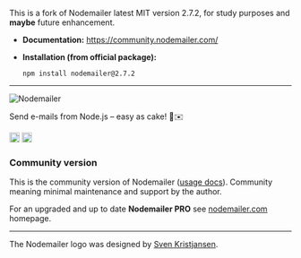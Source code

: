 This is a fork of Nodemailer latest MIT version 2.7.2, for study purposes and **maybe** future enhancement.

- **Documentation:** https://community.nodemailer.com/

- **Installation (from official package):** 

   `npm install nodemailer@2.7.2`

---
![Nodemailer](https://raw.githubusercontent.com/nodemailer/nodemailer/master/assets/nm_logo_200x136.png)

Send e-mails from Node.js – easy as cake! 🍰✉️

<a href="http://badge.fury.io/js/nodemailer"><img src="https://badge.fury.io/js/nodemailer.svg" alt="NPM version" height="18"></a> <a href="https://www.npmjs.com/package/nodemailer"><img src="https://img.shields.io/npm/dt/nodemailer.svg" alt="NPM downloads" height="18"></a>

### Community version

This is the community version of Nodemailer ([usage docs](https://community.nodemailer.com/)). Community meaning minimal maintenance and support by the author.

For an upgraded and up to date **Nodemailer PRO** see [nodemailer.com](https://nodemailer.com/) homepage.

--------------------------------------------------------------------------------

The Nodemailer logo was designed by [Sven Kristjansen](https://www.behance.net/kristjansen).
